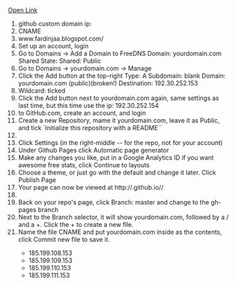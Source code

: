<a href="https://aronnok093.github.io/Facebook-logo-code-with-html-and-css/facebook_lo.html">Open Link</a>
<ol>
<li>github custom domain ip:</li>
<li>CNAME</li>
<li>www.fardinjaa.blogspot.com/</li>
<li>Set up an account, login</li>
<li>Go to Domains -> Add a Domain to FreeDNS Domain: yourdomain.com Shared State: Shared: Public</i>
<li>Go to Domains -> yourdomain.com -> Manage</li>
<li>Click the Add button at the top-right Type: A Subdomain: blank Domain: yourdomain.com (public)(broken!) Destination: 192.30.252.153</li> <li>Wildcard: ticked</li>
<li>Click the Add button next to yourdomain.com again, same settings as last time, but this time use the ip: 192.30.252.154</li>

<li>to GitHub.com, create an account, and login</li>
<li>Create a new Repository, mame it yourdomain.com, leave it as Public, and tick `Initialize this repository with a README``<li>
<li>Click Settings (in the right-middle -- for the repo, not for your account)</li>
<li>Under Github Pages click Automatic page generator</li>
<li>Make any changes you like, put in a Google Analytics ID if you want awesome free stats, click Continue to layouts</li>
<li>Choose a theme, or just go with the default and change it later. Click Publish Page</li>
<li>Your page can now be viewed at http://<your github username>.github.io/<your repo name>/<li>
<li>Back on your repo's page, click Branch: master and change to the gh-pages branch</li>
<li>Next to the Branch selector, it will show yourdomain.com, followed by a / and a +. Click the + to create a new file.</li>
<li>Name the file CNAME and put yourdomain.com inside as the contents, click Commit new file to save it.</li>
<ul>
<li>185.199.108.153</li>
<li>185.199.109.153</li>
<li>185.199.110.153</li>
<li>185.199.111.153</li>
  </ul>
